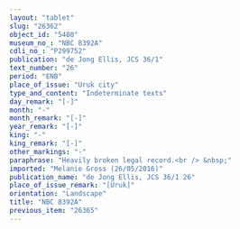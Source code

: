 ```yaml
---
layout: "tablet"
slug: "26362"
object_id: "5480"
museum_no_: "NBC 8392A"
cdli_no_: "P299752"
publication: "de Jong Ellis, JCS 36/1"
text_number: "26"
period: "ENB"
place_of_issue: "Uruk city"
type_and_content: "Indeterminate texts"
day_remark: "[-]"
month: "-"
month_remark: "[-]"
year_remark: "[-]"
king: "-"
king_remark: "[-]"
other_markings: "-"
paraphrase: "Heavily broken legal record.<br /> &nbsp;"
imported: "Melanie Gross (26/05/2016)"
publication_name: "de Jong Ellis, JCS 36/1 26"
place_of_issue_remark: "[Uruk]"
orientation: "Landscape"
title: "NBC 8392A"
previous_item: "26365"
---
```

